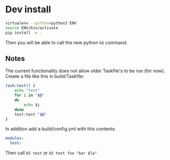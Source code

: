 # Dev install

```bash
virtualenv --python=python3 ENV  
source ENV/bin/activate  
pip install -e .  
```

Then you will be able to call the new python `b5` command.

## Notes

The current functionality does not allow older Taskfile's to be run (for now). Create a file like this in build/Taskfile:

```bash
task:test() {
    echo "test"
    for i in "$@"
    do
        echo $i
    done
    test:test "$@"
}
```

In addition add a build/config.yml with this contents:

```yaml
modules:
  test:
```

Then call `b5 test` or `b5 test foo "bar bla"`



